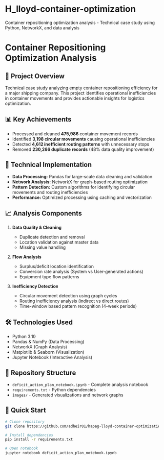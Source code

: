 # H_lloyd-container-optimization
Container repositioning optimization analysis - Technical case study using Python, NetworkX, and data analysis


# Container Repositioning Optimization Analysis

## 🚢 Project Overview
Technical case study analyzing empty container repositioning efficiency for a major shipping company. This project identifies operational inefficiencies in container movements and provides actionable insights for logistics optimization.

## 📊 Key Achievements
- Processed and cleaned **475,986** container movement records
- Identified **3,198 circular movements** causing operational inefficiencies  
- Detected **4,612 inefficient routing patterns** with unnecessary stops
- Removed **230,266 duplicate records** (48% data quality improvement)

## 🔧 Technical Implementation
- **Data Processing:** Pandas for large-scale data cleaning and validation
- **Network Analysis:** NetworkX for graph-based routing optimization
- **Pattern Detection:** Custom algorithms for identifying circular movements and routing inefficiencies
- **Performance:** Optimized processing using caching and vectorization

## 📈 Analysis Components
1. **Data Quality & Cleaning**
   - Duplicate detection and removal
   - Location validation against master data
   - Missing value handling

2. **Flow Analysis**
   - Surplus/deficit location identification
   - Conversion rate analysis (System vs User-generated actions)
   - Equipment type flow patterns

3. **Inefficiency Detection**
   - Circular movement detection using graph cycles
   - Routing inefficiency analysis (indirect vs direct routes)
   - Time-window based pattern recognition (4-week periods)

## 🛠️ Technologies Used
- Python 3.10
- Pandas & NumPy (Data Processing)
- NetworkX (Graph Analysis)
- Matplotlib & Seaborn (Visualization)
- Jupyter Notebook (Interactive Analysis)

## 📁 Repository Structure
- `deficit_action_plan_notebook.ipynb` - Complete analysis notebook
- `requirements.txt` - Python dependencies
- `images/` - Generated visualizations and network graphs

## 🚀 Quick Start
```bash
# Clone repository
git clone https://github.com/adheir01/hapag-lloyd-container-optimization.git

# Install dependencies
pip install -r requirements.txt

# Open notebook
jupyter notebook deficit_action_plan_notebook.ipynb
